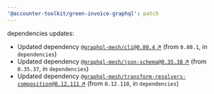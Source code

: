 ```yaml
---
'@accounter-toolkit/green-invoice-graphql': patch
---
```


dependencies updates:

- Updated dependency
  [`@graphql-mesh/cli@0.80.4` ↗︎](https://www.npmjs.com/package/@graphql-mesh/cli/v/0.80.4) (from
  `0.80.1`, in `dependencies`)
- Updated dependency
  [`@graphql-mesh/json-schema@0.35.38` ↗︎](https://www.npmjs.com/package/@graphql-mesh/json-schema/v/0.35.38)
  (from `0.35.37`, in `dependencies`)
- Updated dependency
  [`@graphql-mesh/transform-resolvers-composition@0.12.111` ↗︎](https://www.npmjs.com/package/@graphql-mesh/transform-resolvers-composition/v/0.12.111)
  (from `0.12.110`, in `dependencies`)
